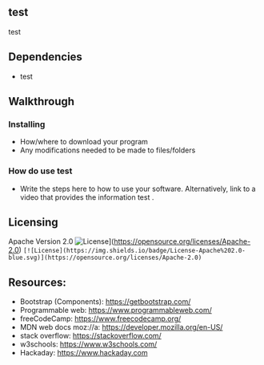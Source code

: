  
              
## test

test 
 
## Dependencies

* test                    

                    

                    
## Walkthrough
                   
### Installing
                    
* How/where to download your program
* Any modifications needed to be made to files/folders

### How do use test
* Write the steps here to how to use your software. Alternatively, link to a video that provides the information test .
                                   
## Licensing

Apache Version 2.0  ![License](https://img.shields.io/badge/License-Apache%202.0-yellowgreen.svg)](https://opensource.org/licenses/Apache-2.0) `[![License](https://img.shields.io/badge/License-Apache%202.0-blue.svg)](https://opensource.org/licenses/Apache-2.0)` 
                    
## Resources:
                    
* Bootstrap (Components):  https://getbootstrap.com/
* Programmable web: https://www.programmableweb.com/
* freeCodeCamp: https://www.freecodecamp.org/
* MDN web docs moz://a: https://developer.mozilla.org/en-US/
* stack overflow: https://stackoverflow.com/
* w3schools: https://www.w3schools.com/
* Hackaday: https://www.hackaday.com
 